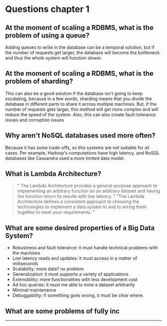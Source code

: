 # Questions chapter 1

## At the moment of scaling a RDBMS, what is the problem of using a queue?
Adding queues to write in the database can be a temporal solution, but if the number of requests get larger, the database will become the bottleneck and thus the whole system will function slower.

## At the moment of scaling a RDBMS, what is the problem of sharding?
This can also be a good solution if the database isn't going to keep escalating, because in a few words, sharding means that you divide the database in different parts to share it across multiple machines. 
But, if the number of requests gets larger, this method will get more complex and will reduce the speed of the system.
Also, this can also create fault-tolerance issues and corruption issues

## Why aren't NoSQL databases used more often?
Because it has some trade-offs, so this systems are not suitable for all cases.
Per example, Hadoop's computations have high latency, and NoSQL databases like Cassandra used a more limited data model.

## What is Lambda Architecture?
> " The Lambda Architecture provides a general-purpose approach to implementing an arbitrary function on an arbitrary dataset and having the function return its results with low latency. "
> "The Lambda Architecture defines a consistent approach to choosing the technologies to implement a data system to and to wiring them together to meet your requirements. "

## What are some desired properties of a Big Data System?
- Robustness and fault tolerance: it must handle technical problems with the machines
- Low latency reads and updates: it must access in a matter of milliseconds
- Scalability: more data? no problem
- Generalization: it must supports a variety of applications
- Extensibility: more functionalities with less development cost
- Ad hoc queries: it must me able to mine a dataset arbitrarily
- Minimal maintenance
- Debuggability: if something goes wrong, it must be clear where.

## What are some problems of fully inc
---
<!--stackedit_data:
eyJoaXN0b3J5IjpbLTE3OTAxNTI5MzUsLTEzMDg2MzI5NCwxMz
g4MjQ0NDkzLC0xOTQzODYyMzk0LDUyMDYzMDkyNCwxMDg1MTI4
ODAxXX0=
-->